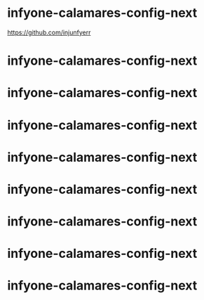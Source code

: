 # infyone-calamares-config-next


https://github.com/injunfyerr
# infyone-calamares-config-next
# infyone-calamares-config-next
# infyone-calamares-config-next
# infyone-calamares-config-next
# infyone-calamares-config-next
# infyone-calamares-config-next
# infyone-calamares-config-next
# infyone-calamares-config-next
